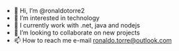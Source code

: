 - 👋 Hi, I’m @ronaldotorre2
- 👀 I’m interested in technology
- 🌱 I currently work with .net, java and nodejs
- 💞️ I’m looking to collaborate on new projects
- 📫 How to reach me e-mail ronaldo.torre@outlook.com

<!---
ronaldotorre2/ronaldotorre2 is a ✨ special ✨ repository because its `README.md` (this file) appears on your GitHub profile.
You can click the Preview link to take a look at your changes.
--->

